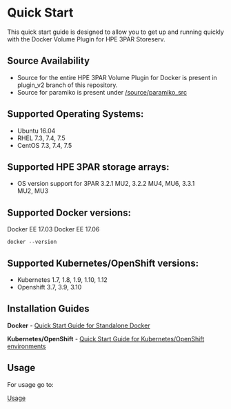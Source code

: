 # Quick Start

This quick start guide is designed to allow you to get up and running quickly with the Docker Volume Plugin for HPE 3PAR Storeserv.

## Source Availability
- Source for the entire HPE 3PAR Volume Plugin for Docker is present in plugin_v2 branch of this repository.
- Source for paramiko is present under [/source/paramiko_src](/source/paramiko_src)

## Supported Operating Systems:

* Ubuntu 16.04
* RHEL 7.3, 7.4, 7.5
* CentOS 7.3, 7.4, 7.5

## Supported HPE 3PAR storage arrays:

* OS version support for 3PAR 3.2.1 MU2, 3.2.2 MU4, MU6, 3.3.1 MU2, MU3

## Supported Docker versions:

Docker EE 17.03
Docker EE 17.06

```
docker --version
```

## Supported Kubernetes/OpenShift versions:

* Kubernetes 1.7, 1.8, 1.9, 1.10, 1.12
* Openshift 3.7, 3.9, 3.10

## Installation Guides

**Docker** - [Quick Start Guide for Standalone Docker](/docs/quick_start_guide.md#quick-start-guide-for-standalone-docker-environments-)

**Kubernetes/OpenShift** - [Quick Start Guide for Kubernetes/OpenShift environments](/docs/quick_start_guide.md#quick-start-guide-for-kubernetesopenshift-environments-)

## Usage

For usage go to:

[Usage](/docs/usage.md)
